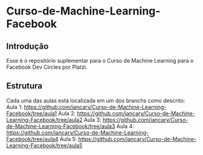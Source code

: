 # Curso-de-Machine-Learning-Facebook
## Introdução
Esse é o repositório suplementar para o Curso de Machine Learning para o Facebook Dev Circles por Platzi.

## Estrutura
Cada uma das aulas está localizada em um dos branchs como descrito:
Aula 1: https://github.com/iancarv/Curso-de-Machine-Learning-Facebook/tree/aula1
Aula 2: https://github.com/iancarv/Curso-de-Machine-Learning-Facebook/tree/aula2
Aula 3: https://github.com/iancarv/Curso-de-Machine-Learning-Facebook/tree/aula3
Aula 4: https://github.com/iancarv/Curso-de-Machine-Learning-Facebook/tree/aula4
Aula 5: https://github.com/iancarv/Curso-de-Machine-Learning-Facebook/tree/aula5
